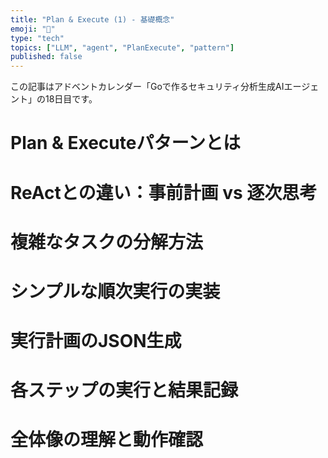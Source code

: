 ```yaml
---
title: "Plan & Execute (1) - 基礎概念"
emoji: "📝"
type: "tech"
topics: ["LLM", "agent", "PlanExecute", "pattern"]
published: false
---
```


この記事はアドベントカレンダー「Goで作るセキュリティ分析生成AIエージェント」の18日目です。

# Plan & Executeパターンとは

# ReActとの違い：事前計画 vs 逐次思考

# 複雑なタスクの分解方法

# シンプルな順次実行の実装

# 実行計画のJSON生成

# 各ステップの実行と結果記録

# 全体像の理解と動作確認
